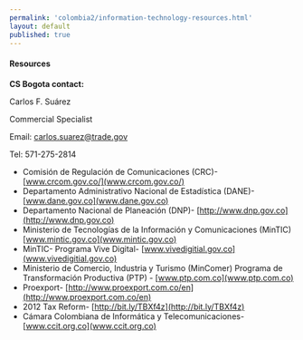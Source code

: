 ```yaml
--- 
permalink: 'colombia2/information-technology-resources.html' 
layout: default
published: true 
---
```

<h4 id="information-technology-resources">Resources</h4>

**CS Bogota contact:**

Carlos F. Suárez 

Commercial Specialist 

Email: [carlos.suarez@trade.gov](carlos.suarez@trade.gov)

Tel: 571-275-2814

* Comisión de Regulación de Comunicaciones (CRC)- [www.crcom.gov.co/](www.crcom.gov.co/)
* Departamento Administrativo Nacional de Estadística (DANE)-[www.dane.gov.co](www.dane.gov.co) 
* Departamento Nacional de Planeación (DNP)- [http://www.dnp.gov.co](http://www.dnp.gov.co)
* Ministerio de Tecnologías de la Información y Comunicaciones (MinTIC) [www.mintic.gov.co](www.mintic.gov.co) 
* MinTIC- Programa Vive Digital- [www.vivedigitial.gov.co](www.vivedigitial.gov.co)
* Ministerio de Comercio, Industria y Turismo (MinComer) Programa de Transformación Productiva (PTP) - [www.ptp.com.co](www.ptp.com.co) 
* Proexport- [http://www.proexport.com.co/en](http://www.proexport.com.co/en)
* 2012 Tax Reform- [http://bit.ly/TBXf4z](http://bit.ly/TBXf4z)
* Cámara Colombiana de Informática y Telecomunicaciones- [www.ccit.org.co](www.ccit.org.co)


